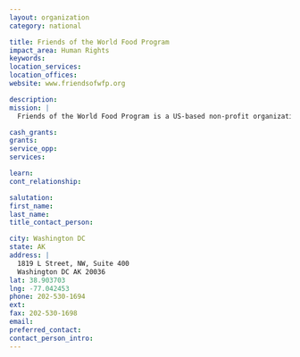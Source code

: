 ```yaml
---
layout: organization
category: national

title: Friends of the World Food Program
impact_area: Human Rights
keywords: 
location_services: 
location_offices: 
website: www.friendsofwfp.org

description: 
mission: |
  Friends of the World Food Program is a US-based non-profit organization dedicated to building support for the World Food Program and other hunder relief efforts.

cash_grants: 
grants: 
service_opp: 
services: 

learn: 
cont_relationship: 

salutation: 
first_name: 
last_name: 
title_contact_person: 

city: Washington DC
state: AK
address: |
  1819 L Street, NW, Suite 400  
  Washington DC AK 20036
lat: 38.903703
lng: -77.042453
phone: 202-530-1694
ext: 
fax: 202-530-1698
email: 
preferred_contact: 
contact_person_intro: 
---
```

